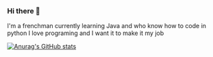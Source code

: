 ### Hi there 👋

I'm a frenchman currently learning Java and who know how to code in python
I love programing and I want it to make it my job

[![Anurag's GitHub stats](https://github-readme-stats.vercel.app/api?username=Noruaric)](https://github.com/anuraghazra/github-readme-stats&show_icons=true&theme=tokyonight)
